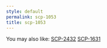 ```yaml
---
style: default
permalink: scp-1053
title: scp-1053
---
```

You may also like:
[SCP-2432](http://scp-wiki.net/scp-2432)
[SCP-1631](http://scp-wiki.net/scp-1631)